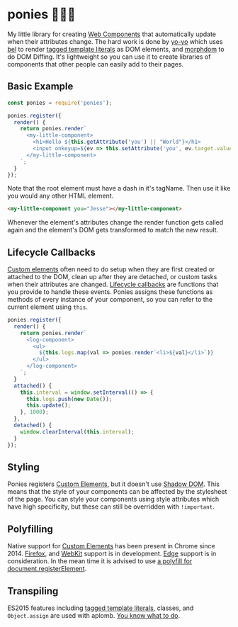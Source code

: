 # ponies 🐎🐎🐎

My little library for creating [Web Components](https://developer.mozilla.org/en-US/docs/Web/Web_Components) that automatically update when their attributes change. The hard work is done by [yo-yo](https://www.npmjs.com/package/yo-yo) which uses [bel](https://www.npmjs.com/package/bel) to render [tagged template literals](https://developer.mozilla.org/en-US/docs/Web/JavaScript/Reference/Template_literals#Tagged_template_literals) as DOM elements, and [morphdom](https://www.npmjs.com/package/morphdom) to do DOM Diffing. It's lightweight so you can use it to create libraries of components that other people can easily add to their pages. 

## Basic Example

```js
const ponies = require('ponies');

ponies.register({
  render() {
    return ponies.render`
      <my-little-component>
        <h1>Hello ${this.getAttribute('you') || "World"}</h1>
        <input onkeyup=${ev => this.setAttribute('you', ev.target.value)}/>
      </my-little-component>
    `;
  }
});
```

Note that the root element must have a dash in it's tagName. Then use it like you would any other HTML element.

```html
<my-little-component you="Jesse"></my-little-component>
```

Whenever the element's attributes change the render function gets called again and the element's DOM gets transformed to match the new result.

## Lifecycle Callbacks

[Custom elements](https://developer.mozilla.org/en-US/docs/Web/Web_Components/Custom_Elements) often need to do setup when they are first created or attached to the DOM, clean up after they are detached, or custom tasks when their attributes are changed. [Lifecycle callbacks](https://developer.mozilla.org/en-US/docs/Web/Web_Components/Custom_Elements#Lifecycle_callbacks) are functions that you provide to handle these events. Ponies assigns these functions as methods of every instance of your component, so you can refer to the current element using `this`.

```js
ponies.register({
  render() {
    return ponies.render`
      <log-component>
        <ul>
          ${this.logs.map(val => ponies.render`<li>${val}</li>`)}
        </ul>
      </log-component>
    `;
  }
  attached() {
    this.interval = window.setInterval(() => {
      this.logs.push(new Date());
      this.update();
    }, 1000);
  },
  detached() {
    window.clearInterval(this.interval);
  }
});
```

## Styling

Ponies registers [Custom Elements](https://developer.mozilla.org/en-US/docs/Web/Web_Components/Custom_Elements), but it doesn't use [Shadow DOM](https://developer.mozilla.org/en-US/docs/Web/Web_Components/Shadow_DOM). This means that the style of your components can be affected by the stylesheet of the page. You can style your components using style attributes which have high specificity, but these can still be overridden with `!important`.

## Polyfilling

Native support for [Custom Elements](https://developer.mozilla.org/en-US/docs/Web/Web_Components/Custom_Elements) has been present in Chrome since 2014. [Firefox](https://platform-status.mozilla.org/#custom-elements), and [WebKit](https://webkit.org/status/#feature-custom-elements) support is in development. [Edge](https://developer.microsoft.com/en-us/microsoft-edge/platform/status/customelements) support is in consideration. In the mean time it is advised to use [a polyfill for document.registerElement](https://www.npmjs.com/package/document-register-element). 

## Transpiling

ES2015 features including [tagged template literals](https://developer.mozilla.org/en-US/docs/Web/JavaScript/Reference/Template_literals#Tagged_template_literals), classes, and `Object.assign` are used with aplomb. [You know what to do](https://babeljs.io/).